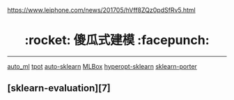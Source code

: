 


https://www.leiphone.com/news/201705/hVff8ZQz0pdSfRv5.html

<h1 align = "center">:rocket: 傻瓜式建模 :facepunch:</h1>

---
[auto_ml][1]
[tpot][2]
[auto-sklearn][3]
[MLBox][4]
[hyperopt-sklearn][5]
[sklearn-porter][6]

[sklearn-evaluation][7]
---
[1]: https://github.com/ClimbsRocks/auto_ml
[2]: https://github.com/rhiever/tpot
[3]: https://github.com/automl/auto-sklearn
[4]: https://github.com/AxeldeRomblay/MLBox
[5]: https://github.com/hyperopt/hyperopt-sklearn
[6]: https://github.com/nok/sklearn-porter
